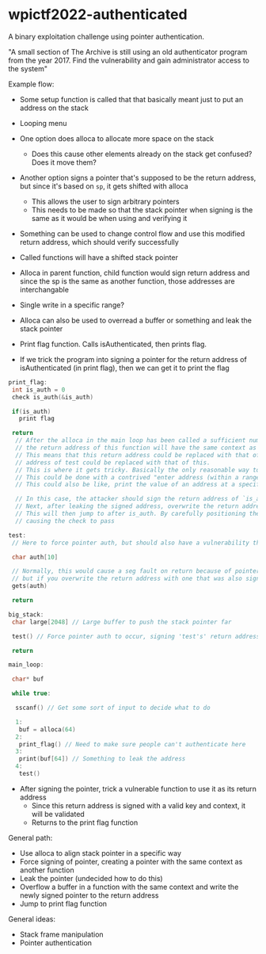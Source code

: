 # wpictf2022-authenticated
A binary exploitation challenge using pointer authentication.


"A small section of The Archive is still using an old authenticator program from the year 2017. Find the vulnerability and gain administrator access to the system"



Example flow:

- Some setup function is called that that basically meant just to put an address on the stack
- Looping menu
- One option does alloca to allocate more space on the stack
  - Does this cause other elements already on the stack get confused? Does it move them?
- Another option signs a pointer that's supposed to be the return address, but since it's based on `sp`, it gets shifted with alloca
  - This allows the user to sign arbitrary pointers
  - This needs to be made so that the stack pointer when signing is the same as it would be when using and verifying it
- Something can be used to change control flow and use this modified return address, which should verify successfully



- Called functions will have a shifted stack pointer
- Alloca in parent function, child function would sign return address and since the sp is the same as another function, those addresses are interchangable
- Single write in a specific range?
- Alloca can also be used to overread a buffer or something and leak the stack pointer




- Print flag function. Calls isAuthenticated, then prints flag.
- If we trick the program into signing a pointer for the return address of isAuthenticated (in print flag), then we can get it to print the flag

```c
print_flag:
 int is_auth = 0
 check is_auth(&is_auth)

 if(is_auth)
   print flag

 return
  // After the alloca in the main loop has been called a sufficient number of times
  // the return address of this function will have the same context as the return address of `test`.
  // This means that this return address could be replaced with that of test or the return
  // address of test could be replaced with that of this.
  // This is where it gets tricky. Basically the only reasonable way to do this is to leak an address.
  // This could be done with a contrived "enter address (within a range) to leak".
  // This could also be like, print the value of an address at a specific offset from the sp on the stack

  // In this case, the attacker should sign the return address of `is_auth`, which can be forced to be put on the stack
  // Next, after leaking the signed address, overwrite the return address of `test` with it
  // This will then jump to after is_auth. By carefully positioning the stack again before this, is_auth would be set to 1
  // causing the check to pass

test:
 // Here to force pointer auth, but should also have a vulnerability that allows overwriting the return address

 char auth[10]

 // Normally, this would cause a seg fault on return because of pointer auth,
 // but if you overwrite the return address with one that was also signed using the same sp, you can jump there instead
 gets(auth)

 return

big_stack:
 char large[2048] // Large buffer to push the stack pointer far

 test() // Force pointer auth to occur, signing 'test's' return address with this large sp as context

 return

main_loop:

 char* buf

 while true:

  sscanf() // Get some sort of input to decide what to do

  1:
   buf = alloca(64)
  2:
   print_flag() // Need to make sure people can't authenticate here
  3:
   print(buf[64]) // Something to leak the address
  4:
   test()

```

- After signing the pointer, trick a vulnerable function to use it as its return address
  - Since this return address is signed with a valid key and context, it will be validated
  - Returns to the print flag function


General path:
- Use alloca to align stack pointer in a specific way
- Force signing of pointer, creating a pointer with the same context as another function
- Leak the pointer (undecided how to do this)
- Overflow a buffer in a function with the same context and write the newly signed pointer to the return address
- Jump to print flag function

General ideas:
- Stack frame manipulation
- Pointer authentication